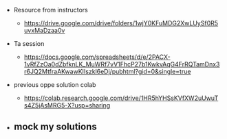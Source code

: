 - Resource from instructors
    - https://drive.google.com/drive/folders/1wjY0KFuMDG2XwLUySf0R5uvxMaDzaa0v

- Ta session
    - https://docs.google.com/spreadsheets/d/e/2PACX-1vRfZzOa0dZbfknLK_MuWRf7vV1FhcP27b1KwkvAqG4FrRQTamDnx3r6JQ2MtfraAKwawKIIszkl6eDj/pubhtml?gid=0&single=true

- previous oppe solution colab
    - https://colab.research.google.com/drive/1HR5hYHSsKVfXW2uUwuTs4Z5jAsMRG5-X?usp=sharing

- mock my solutions
    - 